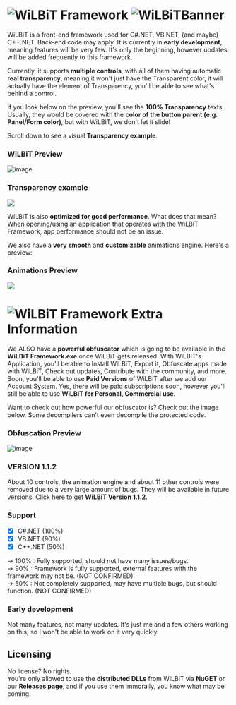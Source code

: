 # ![W](https://cdn.discordapp.com/icons/873990858507186307/069985c1b4a16351efeb250bc22265be.webp?size=32)iLBiT Framework ![WiLBiTBanner](https://user-images.githubusercontent.com/84229419/204741560-1e8950f3-18e6-4f49-9e15-cb0cfcfea2f1.jpg)

WiLBiT is a front-end framework used for C#.NET, VB.NET, (and maybe) C++.NET. Back-end code may apply. It is currently in **early development**, meaning features will be very few. It's only the beginning, however updates will be added frequently to this framework.

Currently, it supports **multiple controls**, with all of them having automatic **real transparency**, meaning it won't just have the Transparent color, it will actually have the element of Transparency, you'll be able to see what's behind a control.

If you look below on the preview, you'll see the **100% Transparency** texts. Usually, they would be covered with the **color of the button parent (e.g. Panel/Form color)**, but with WiLBiT, we don't let it slide!

Scroll down to see a visual **Transparency example**.

### WiLBiT Preview

![image](https://user-images.githubusercontent.com/84229419/204539062-3e13e113-f6b9-4c2a-8cc6-8c09c45dbdfd.png)

### Transparency example

![](https://user-images.githubusercontent.com/84229419/204552105-9b1c9473-db9a-40b4-bd48-a9b25e00f2bf.png)

WiLBiT is also **optimized for good performance**. What does that mean? When opening/using an application that operates with the WiLBiT Framework, app performance should not be an issue.

We also have a **very smooth** and **customizable** animations engine. Here's a preview:

### Animations Preview

![](https://user-images.githubusercontent.com/84229419/204776842-437c396f-9ef5-40f1-8ba4-63cfc6d9e1a6.gif)


# ![W](https://cdn.discordapp.com/icons/873990858507186307/069985c1b4a16351efeb250bc22265be.webp?size=32)iLBiT Framework Extra Information

We ALSO have a **powerful obfuscator** which is going to be available in the **WiLBiT Framework.exe** once WiLBiT gets released. With WiLBiT's Application, you'll be able to Install WiLBiT, Export it, Obfuscate apps made with WiLBiT, Check out updates, Contribute with the community, and more. Soon, you'll be able to use **Paid Versions** of WiLBiT after we add our Account System. Yes, there will be paid subscriptions soon, however you'll still be able to use **WiLBiT for Personal, Commercial use**.

Want to check out how powerful our obfuscator is? Check out the image below. Some decompilers can't even decompile the protected code.

### Obfuscation Preview

![image](https://user-images.githubusercontent.com/84229419/204806053-60c3123a-c31e-4fd7-bab8-c8fc7607861d.png)


### VERSION 1.1.2

About 10 controls, the animation engine and about 11 other controls were removed due to a very large amount of bugs. They will be available in future versions.
Click [here](https://www.nuget.org/packages/WiLBiT/) to get **WiLBiT Version 1.1.2**.

### Support
- [x] C#.NET (100%)
- [x] VB.NET (90%)
- [x] C++.NET (50%)

-> 100% : Fully supported, should not have many issues/bugs.\
-> 90% : Framework is fully supported, external features with the framework may not be. (NOT CONFIRMED)\
-> 50% : Not completely supported, may have multiple bugs, but should function. (NOT CONFIRMED)

### Early development

Not many features, not many updates. It's just me and a few others working on this, so I won't be able to work on it very quickly.

## Licensing
No license? No rights.\
You're only allowed to use the **distributed DLLs** from WiLBiT via **NuGET** or our [**Releases page**](https://github.com/Pronner/WiLBiT/releases), and if you use them immorally, you know what may be coming.
